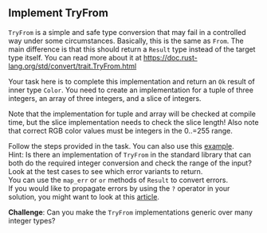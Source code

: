 ## Implement TryFrom

`TryFrom` is a simple and safe type conversion that may fail in a controlled way under some circumstances.
Basically, this is the same as `From`. The main difference is that this should return a `Result` type
instead of the target type itself.
You can read more about it at https://doc.rust-lang.org/std/convert/trait.TryFrom.html

Your task here is to complete this implementation
and return an `Ok` result of inner type `Color`.
You need to create an implementation for a tuple of three integers,
an array of three integers, and a slice of integers.

Note that the implementation for tuple and array will be checked at compile time,
but the slice implementation needs to check the slice length!
Also note that correct RGB color values must be integers in the 0..=255 range.

<div class="hint">Follow the steps provided in the task.
You can also use this <a href="https://doc.rust-lang.org/std/convert/trait.TryFrom.html">example</a>.</div>

<div class="hint">Hint: Is there an implementation of <code>TryFrom</code> in the standard library that
can both do the required integer conversion and check the range of the input?</div>

<div class="hint">Look at the test cases to see which error variants to return.</div>

<div class="hint">You can use the <code>map_err</code> or <code>or</code> methods of <code>Result</code> to
convert errors.</div>

<div class="hint">If you would like to propagate errors by using the <code>?</code>
operator in your solution, you might want to look at this <a href="https://doc.rust-lang.org/stable/rust-by-example/error/multiple_error_types/reenter_question_mark.html">article</a>.</div>

**Challenge**: Can you make the `TryFrom` implementations generic over many integer types?